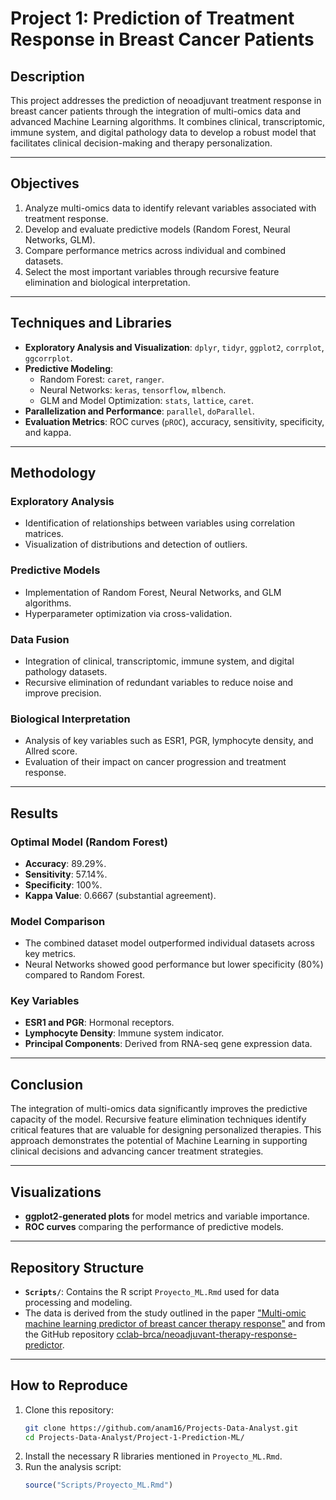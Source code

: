 # **Project 1: Prediction of Treatment Response in Breast Cancer Patients**

## **Description**
This project addresses the prediction of neoadjuvant treatment response in breast cancer patients through the integration of multi-omics data and advanced Machine Learning algorithms. It combines clinical, transcriptomic, immune system, and digital pathology data to develop a robust model that facilitates clinical decision-making and therapy personalization.

---

## **Objectives**
1. Analyze multi-omics data to identify relevant variables associated with treatment response.
2. Develop and evaluate predictive models (Random Forest, Neural Networks, GLM).
3. Compare performance metrics across individual and combined datasets.
4. Select the most important variables through recursive feature elimination and biological interpretation.

---

## **Techniques and Libraries**
- **Exploratory Analysis and Visualization**: `dplyr`, `tidyr`, `ggplot2`, `corrplot`, `ggcorrplot`.
- **Predictive Modeling**:  
  - Random Forest: `caret`, `ranger`.  
  - Neural Networks: `keras`, `tensorflow`, `mlbench`.  
  - GLM and Model Optimization: `stats`, `lattice`, `caret`.  
- **Parallelization and Performance**: `parallel`, `doParallel`.  
- **Evaluation Metrics**: ROC curves (`pROC`), accuracy, sensitivity, specificity, and kappa.

---

## **Methodology**
### **Exploratory Analysis**
- Identification of relationships between variables using correlation matrices.
- Visualization of distributions and detection of outliers.

### **Predictive Models**
- Implementation of Random Forest, Neural Networks, and GLM algorithms.
- Hyperparameter optimization via cross-validation.

### **Data Fusion**
- Integration of clinical, transcriptomic, immune system, and digital pathology datasets.
- Recursive elimination of redundant variables to reduce noise and improve precision.

### **Biological Interpretation**
- Analysis of key variables such as ESR1, PGR, lymphocyte density, and Allred score.
- Evaluation of their impact on cancer progression and treatment response.

---

## **Results**
### **Optimal Model (Random Forest)**
- **Accuracy**: 89.29%.  
- **Sensitivity**: 57.14%.  
- **Specificity**: 100%.  
- **Kappa Value**: 0.6667 (substantial agreement).

### **Model Comparison**
- The combined dataset model outperformed individual datasets across key metrics.
- Neural Networks showed good performance but lower specificity (80%) compared to Random Forest.

### **Key Variables**
- **ESR1 and PGR**: Hormonal receptors.  
- **Lymphocyte Density**: Immune system indicator.  
- **Principal Components**: Derived from RNA-seq gene expression data.

---

## **Conclusion**
The integration of multi-omics data significantly improves the predictive capacity of the model. Recursive feature elimination techniques identify critical features that are valuable for designing personalized therapies. This approach demonstrates the potential of Machine Learning in supporting clinical decisions and advancing cancer treatment strategies.

---

## **Visualizations**
- **ggplot2-generated plots** for model metrics and variable importance.  
- **ROC curves** comparing the performance of predictive models.

---

## **Repository Structure**
- **`Scripts/`**: Contains the R script `Proyecto_ML.Rmd` used for data processing and modeling.
- The data is derived from the study outlined in the paper ["Multi-omic machine learning predictor of breast cancer therapy response"](https://doi.org/10.1038/s41586-021-04278-5) and from the GitHub repository [cclab-brca/neoadjuvant-therapy-response-predictor](https://github.com/cclab-brca/neoadjuvant-therapy-response-predictor).

---

## **How to Reproduce**
1. Clone this repository:
   ```bash
   git clone https://github.com/anam16/Projects-Data-Analyst.git
   cd Projects-Data-Analyst/Project-1-Prediction-ML/
   ```
2. Install the necessary R libraries mentioned in `Proyecto_ML.Rmd`.
3. Run the analysis script:
   ```R
   source("Scripts/Proyecto_ML.Rmd")
